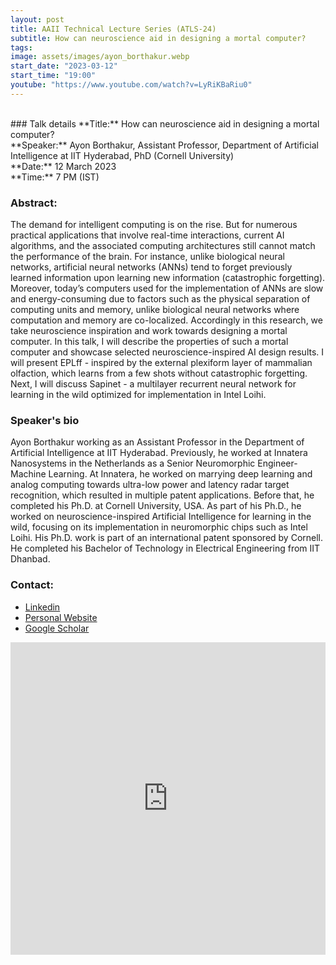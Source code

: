 ```yaml
---
layout: post
title: AAII Technical Lecture Series (ATLS-24)
subtitle: How can neuroscience aid in designing a mortal computer?
tags: 
image: assets/images/ayon_borthakur.webp
start_date: "2023-03-12"
start_time: "19:00"
youtube: "https://www.youtube.com/watch?v=LyRiKBaRiu0"
---
```


<br>
### Talk details
**Title:** How can neuroscience aid in designing a mortal computer? <br/>
**Speaker:**  Ayon Borthakur, Assistant Professor, Department of Artificial Intelligence at IIT Hyderabad, PhD (Cornell University)
<br/>
**Date:** 12 March 2023<br/>
**Time:** 7 PM (IST)

### Abstract: 
The demand for intelligent computing is on the rise. But for numerous practical applications that involve real-time interactions, current AI algorithms, and the associated computing architectures still cannot match the performance of the brain. For instance, unlike biological neural networks, artificial neural networks (ANNs) tend to forget previously learned information upon learning new information (catastrophic forgetting). Moreover, today’s computers used for the implementation of ANNs are slow and energy-consuming due to factors such as the physical separation of computing units and memory, unlike biological neural networks where computation and memory are co-localized. Accordingly in this research, we take neuroscience inspiration and work towards designing a mortal computer. In this talk, I will describe the properties of such a mortal computer and showcase selected neuroscience-inspired AI design results. I will present EPLff - inspired by the external plexiform layer of mammalian olfaction, which learns from a few shots without catastrophic forgetting.  Next, I will discuss Sapinet - a multilayer recurrent neural network for learning in the wild optimized for implementation in Intel Loihi.


### Speaker's bio
Ayon Borthakur working as an Assistant Professor in the Department of Artificial Intelligence at IIT Hyderabad. Previously, he worked at Innatera Nanosystems in the Netherlands as a Senior Neuromorphic Engineer-Machine Learning. At Innatera, he worked on marrying deep learning and analog computing towards ultra-low power and latency radar target recognition, which resulted in multiple patent applications. Before that, he completed his Ph.D. at Cornell University, USA. As part of his Ph.D., he worked on neuroscience-inspired Artificial Intelligence for learning in the wild, focusing on its implementation in neuromorphic chips such as Intel Loihi. His Ph.D. work is part of an international patent sponsored by Cornell. He completed his Bachelor of Technology in Electrical Engineering from IIT Dhanbad.

### Contact: 
- [Linkedin](https://www.linkedin.com/in/ayonborthakur)
- [Personal Website](https://borthakurayon.github.io/)
- [Google Scholar](https://scholar.google.com/citations?user=QCByMQwAAAAJ&hl=en)

<iframe width="100%" height="500" src="https://www.youtube.com/embed/LyRiKBaRiu0" title="YouTube video player" frameborder="0" allow="accelerometer; autoplay; clipboard-write; encrypted-media; gyroscope; picture-in-picture; web-share" allowfullscreen></iframe>

